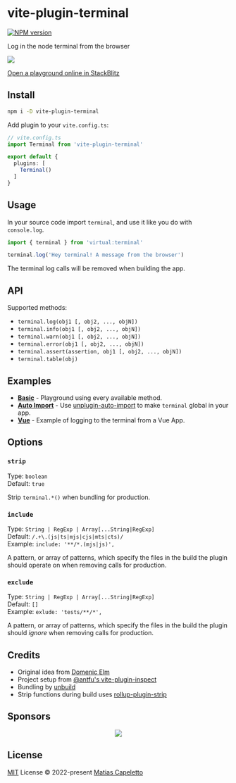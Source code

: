 # vite-plugin-terminal

[![NPM version](https://img.shields.io/npm/v/vite-plugin-terminal?color=a1b858&label=)](https://www.npmjs.com/package/vite-plugin-terminal)

Log in the node terminal from the browser

![](https://github.com/patak-dev/vite-plugin-terminal/blob/76fb5c2656e99a8619986be2bff5c26414273a66/vite-plugin-terminal.png)

[Open a playground online in StackBlitz](https://stackblitz.com/fork/github-bdbxen-madd1h?file=module.js&terminal=dev)

## Install

```bash
npm i -D vite-plugin-terminal
```

Add plugin to your `vite.config.ts`:

```ts
// vite.config.ts
import Terminal from 'vite-plugin-terminal'

export default {
  plugins: [
    Terminal()
  ]
}
```

## Usage

In your source code import `terminal`, and use it like you do with `console.log`.

```ts
import { terminal } from 'virtual:terminal'

terminal.log('Hey terminal! A message from the browser')
```

The terminal log calls will be removed when building the app.

## API

Supported methods:
- `terminal.log(obj1 [, obj2, ..., objN])`
- `terminal.info(obj1 [, obj2, ..., objN])`
- `terminal.warn(obj1 [, obj2, ..., objN])`
- `terminal.error(obj1 [, obj2, ..., objN])`
- `terminal.assert(assertion, obj1 [, obj2, ..., objN])`
- `terminal.table(obj)`


## Examples

- **[Basic](https://stackblitz.com/fork/github-bdbxen-madd1h?file=module.js&terminal=dev)** - Playground using every available method.
- **[Auto Import](https://stackblitz.com/fork/github-ejosid?file=main.ts&terminal=dev)** - Use [unplugin-auto-import](https://github.com/antfu/unplugin-auto-import) to make `terminal` global in your app.
- **[Vue](https://stackblitz.com/fork/github-gzl5vm?file=src%2FApp.vue&terminal=dev)** - Example of logging to the terminal from a Vue App.

## Options

### `strip`

Type: `boolean`<br>
Default: `true`<br>

Strip `terminal.*()` when bundling for production.

### `include`

Type: `String | RegExp | Array[...String|RegExp]`<br>
Default: `/.+\.(js|ts|mjs|cjs|mts|cts)/`<br>
Example: `include: '**/*.(mjs|js)',`<br>

A pattern, or array of patterns, which specify the files in the build the plugin should operate on when removing calls for production.

### `exclude`

Type: `String | RegExp | Array[...String|RegExp]`<br>
Default: `[]`<br>
Example: `exlude: 'tests/**/*',`<br>

A pattern, or array of patterns, which specify the files in the build the plugin should _ignore_ when removing calls for production.

## Credits

- Original idea from [Domenic Elm](https://twitter.com/elmd_)
- Project setup from [@antfu's vite-plugin-inspect](https://github.com/antfu/vite-plugin-inspect)
- Bundling by [unbuild](https://github.com/unjs/unbuild)
- Strip functions during build uses [rollup-plugin-strip](https://github.com/rollup/plugins/tree/master/packages/strip)

## Sponsors

<p align="center">
  <a href="https://patak.dev/sponsors.svg">
    <img src="https://patak.dev/sponsors.svg"/>
  </a>
</p>

## License

[MIT](./LICENSE) License © 2022-present [Matias Capeletto](https://github.com/patak-dev)
